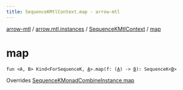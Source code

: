 ```yaml
---
title: SequenceKMtlContext.map - arrow-mtl
---
```


[arrow-mtl](../../index.html) / [arrow.mtl.instances](../index.html) / [SequenceKMtlContext](index.html) / [map](./map.html)

# map

`fun <A, B> Kind<ForSequenceK, `[`A`](map.html#A)`>.map(f: (`[`A`](map.html#A)`) -> `[`B`](map.html#B)`): SequenceK<`[`B`](map.html#B)`>`

Overrides [SequenceKMonadCombineInstance.map](../-sequence-k-monad-combine-instance/map.html)

